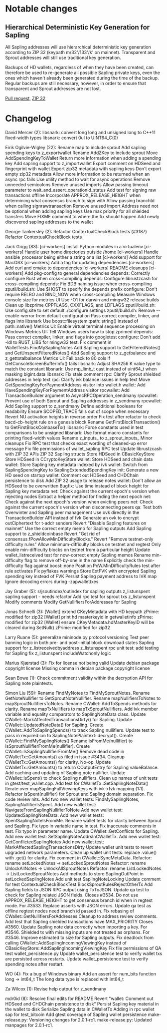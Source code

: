 Notable changes
===============

Hierarchical Deterministic Key Generation for Sapling
-----------------------------------------------------
All Sapling addresses will use hierarchical deterministic key generation
according to ZIP 32 (keypath m/32'/133'/k' on mainnet). Transparent and
Sprout addresses will still use traditional key generation.

Backups of HD wallets, regardless of when they have been created, can
therefore be used to re-generate all possible Sapling private keys, even the
ones which haven't already been generated during the time of the backup.
Regular backups are still necessary, however, in order to ensure that
transparent and Sprout addresses are not lost.

[Pull request](https://github.com/zprimecoin/zprime/pull/3492), [ZIP 32](https://github.com/zprimecoin/zips/blob/master/zip-0032.mediawiki)

Changelog
=========

David Mercer (2):
      libsnark: convert long long and unsigned long to C++11 fixed-width types
      libsnark: convert 0ul to UINT64_C(0)

Eirik Ogilvie-Wigley (22):
      Rename map to include sprout
      Add sapling spending keys to z_exportwallet
      Rename AddZKey to include sprout
      Move AddSpendingKeyToWallet
      Return more information when adding a spending key
      Add sapling support to z_importwallet
      Export comment on HDSeed and fingerprint with wallet
      Export zip32 metadata with sapling keys
      Don't export empty zip32 metadata
      Allow more information to be returned when an async rpc fails
      Use utility method to wait for async operations
      Remove unneeded semicolons
      Remove unused imports
      Allow passing timeout parameter to wait_and_assert_operationid_status
      Add test for signing raw transactions offline
      Incorporate APPROX_RELEASE_HEIGHT when determining what consensus branch to sign with
      Allow passing branchId when calling signrawtransaction
      Remove unused import
      Address need not be optional when adding sapling keys
      Use max priority for all shielded transfers
      Move FIXME comment to where the fix should happen
      Add newly discovered sapling addresses to the wallet

George Tankersley (2):
      Refactor ContextualCheckBlock tests (#3187)
      Refactor ContextualCheckBlock tests

Jack Grigg (83):
      [ci-workers] Install Python modules in a virtualenv
      [ci-workers] Handle user home directories outside /home
      [ci-workers] Handle ansible_processor being either a string or a list
      [ci-workers] Add support for MacOSX
      [ci-workers] Add a tag for updating dependencies
      [ci-workers] Add curl and cmake to dependencies
      [ci-workers] README cleanups
      [ci-workers] Add pkg-config to general dependencies
      depends: Correctly configure Rust when cross-compiling
      depends: Configure librustzcash for cross-compiling
      depends: Fix BDB naming issue when cross-compiling
      zputil/build.sh: Use $HOST to specify the depends prefix
      configure: Don't require RELRO and BIND_NOW when cross-compiling
      Measure Windows console size for metrics UI
      Use -O1 for darwin and mingw32 release builds
      Clean up libzprime CPPFLAGS, CXXFLAGS, and LDFLAGS
      zputil/build.sh: Use config.site to set default ./configure settings
      zputil/build.sh: Remove --enable-werror from default configuration
      Pass correct compiler, linker, and flags into libsnark
      Use boost::filesystem::path::string() instead of path::native()
      Metrics UI: Enable virtual terminal sequence processing on Windows
      Metrics UI: Tell Windows users how to stop zprimed
      depends: Pass correct compiler, linker, and flags into googletest
      configure: Don't add -ldl to RUST_LIBS for mingw32
      test: Fix comment in WalletTests.FindMySaplingNotes
      Add Sapling support to GetFilteredNotes() and GetUnspentFilteredNotes()
      Add Sapling support to z_getbalance and z_gettotalbalance
      Metrics UI: Fall back to 80 cols if GetConsoleScreenBufferInfo() fails
      libsnark: Adjust SHA256 K value type to match the constant
      libsnark: Use mp_limb_t cast instead of uint64_t when masking bigint.data
      libsnark: Fix stale comment
      rpc: Clarify Sprout shielded addresses in help text
      rpc: Clarify ivk balance issues in help text
      Move GetSpendingKeyForPaymentAddress visitor into wallet.h
      wallet: Add HaveSpendingKeyForPaymentAddress visitor
      rpcwallet: Add TransactionBuilder argument to AsyncRPCOperation_sendmany
      rpcwallet: Prevent use of both Sprout and Sapling addresses in z_sendmany
      rpcwallet: Add Sapling support to z_sendmany
      Define additional booleans for readability
      Ensure SCOPED_TRACE falls out of scope when necessary
      Revert NU activation heights in reverse order
      Fix test after refactor to check bacd-cb-height rule on a genesis block
      Rename GetFirstBlockTransaction() to GetFirstBlockCoinbaseTx()
      libsnark: Force constants used in test comparisons to be unsigned
      libsnark: Use format macro constants for printing fixed-width values
      Rename z_inputs_ to z_sprout_inputs_
      Minor cleanups
      Fix RPC test that checks exact wording of cleaned-up error message
      Fix file permissions of wallet_sapling RPC test
      Update librustzcash with ZIP 32 APIs
      ZIP 32 Sapling structs
      Store HDSeed in CBasicKeyStore
      Store HDSeed in CCryptoKeyStore
      wallet: Store HDSeed and chain data
      wallet: Store Sapling key metadata indexed by ivk
      wallet: Switch from SaplingSpendingKey to SaplingExtendedSpendingKey
      init: Generate a new HD seed on startup
      wallet: Comment out HDSeed and CHDChain persistence to disk
      Add ZIP 32 usage to release notes
      wallet: Don't allow an HDSeed to be overwritten
      Bugfix: Use time instead of block height for Sapling key metadata
      net: Check against the current epoch's version when rejecting nodes
      Extract a helper method for finding the next epoch
      net: Check against the next epoch's version when evicting peers
      net: Check against the current epoch's version when disconnecting peers
      qa: Test both Overwinter and Sapling peer management
      Use ovk directly in the TransactionBuilder API instead of fvk
      Generate an ovk to encrypt outCiphertext for t-addr senders
      Revert "Disable Sapling features on mainnet"
      Use the correct empty memo for Sapling outputs
      Add Sapling support to z_shieldcoinbase
      Revert "Get rid of consensus.fPowAllowMinDifficultyBlocks."
      Revert "Remove testnet-only difficulty rules"
      Allow minimum-difficulty blocks on testnet and regtest
      Only enable min-difficulty blocks on testnet from a particular height
      Update wallet_listreceived test for now-correct empty Sapling memos
      Rename min-difficulty flag to remove off-by-one in the name
      Explicitly check the min-difficulty flag against boost::none
      Position PoW.MinDifficultyRules test after rule activates
      Fix pyflakes warnings
      Store ExtFVK with encrypted Sapling spending key instead of FVK
      Persist Sapling payment address to IVK map
      Ignore decoding errors during -zapwallettxes

Jay Graber (5):
      s/jsoutindex/outindex for sapling outputs
      z_listunspent sapling support - needs refactor
      Add rpc test for sprout txs z_listunspent
      Modify comments
      Modify GetNullifiersForAddresses for Sapling

Jonas Schnelli (3):
      [Wallet] extend CKeyMetadata with HD keypath     zPrime: modified for zip32
      [Wallet] print hd masterkeyid in getwalletinfo     zPrime: modified for zip32
      [Wallet] ensure CKeyMetadata.hdMasterKeyID will be cleared during SetNull()     zPrime: modified for zip32

Larry Ruane (5):
      generalize mininode.py protocol versioning
      Test peer banning logic in both pre- and post-initial block download states
      Sapling support for z_listreceivedbyaddress
      z_listunspent rpc unit test: add testing for Sapling
      fix z_listunspent includeWatchonly logic

Marius Kjærstad (3):
      Fix for license not being valid
      Update debian package copyright license
      Missing comma in debian package copyright license

Sean Bowe (1):
      Check commitment validity within the decryption API for Sapling note plaintexts.

Simon Liu (59):
      Rename FindMyNotes to FindMySproutNotes.
      Rename GetNoteNullifier to GetSproutNoteNullifier.
      Rename mapNullifiersToNotes to mapSproutNullifiersToNotes.
      Rename CWallet::AddToSpends methods for clarity.
      Rename mapTxNullifiers to mapTxSproutNullifiers.
      Add ivk member variable and equality comparators to SaplingNoteData class.
      Update CWallet::MarkAffectedTransactionsDirty() for Sapling.
      Update CWallet::UpdatedNoteData() for Sapling.
      Create CWallet::AddToSaplingSpends() to track Sapling nullifiers.
      Update test to pass in required cm to SaplingNotePlaintext::decrypt().
      Create CWallet::FindMySaplingNotes()
      Rename IsFromMe(nullifier) to IsSproutNullifierFromMe(nullifier).
      Create CWallet::IsSaplingNullifierFromMe()
      Remove dead code in CWalletTx::GetAmounts() as filed in issue #3434.
      Cleanup CWalletTx::GetAmounts() for clarity.  No-op.
      Update CWalletTx::GetAmounts() to return COutputEntry for Sapling valueBalance.
      Add caching and updating of Sapling note nullifier.
      Update CWallet::IsSpent() to check Sapling nullifiers.
      Clean up names of unit tests in gtest/test_wallet.cpp.
      Add test for CWalletTx::SetSaplingNoteData()
      Iterate over mapSaplingFullViewingKeys with ivk->fvk mapping (1:1).
      Refactor IsSpent(nullifier) for Sprout and Sapling domain separation.
      Fix code review nits.
      Add two new wallet tests: FindMySaplingNotes, SaplingNullifierIsSpent.
      Add new wallet test: NavigateFromSaplingNullifierToNote
      Add new wallet test: UpdatedSaplingNoteData.
      Add new wallet tests: SpentSaplingNoteIsFromMe.
      Rename wallet tests for clarity between Sprout and Sapling.
      Fix typo in variable name in test.
      Fix inaccurate comments in test.
      Fix typo in parameter name.
      Update CWallet::GetConflicts for Sapling.
      Add new wallet test: SetSaplingNoteAddrsInCWalletTx.
      Add new wallet test: GetConflictedSaplingNotes
      Add new wallet test: MarkAffectedSaplingTransactionsDirty
      Update wallet unit tests to revert upgraded network parameters.
      Clean up wallet unit tests: replace .value() with .get() for clarity.
      Fix comment in CWallet::SyncMetaData.
      Refactor: rename setLockedNotes -> setLockedSproutNotes
      Refactor: rename UnlockAllNotes -> UnlockAllSproutNotes
      Refactor: rename ListLockedNotes -> ListLockedSproutNotes
      Add methods to store SaplingOutPoint in setLockedSaplingNotes
      Add unit test SaplingNoteLocking
      Update comment for test ContextualCheckBlockTest.BlockSproutRulesRejectOtherTx
      Add Sapling fields to JSON RPC output using TxToJSON.
      Update qa test to check for Sapling related JSON fields.
      Closes #3534. Do not use APPROX_RELEASE_HEIGHT to get consensus branch     id when in regtest mode.
      For #3533. Replace asserts with JSON errors.
      Update qa test as offline regtest nodes need branch id passed in.
      Fix rebasing of CWallet::GetNullifiersForAddresses
      Cleanup to address review comments.
      Add test that Sapling shielded transactions have MAX_PRIORITY
      Closes #3560. Update Sapling note data correctly when importing a key.
      For #3546. Shielded tx with missing inputs are not treated as orphans.
      For #3546. Improve estimated tx size for Sapling outputs.
      Fix deadlock from calling CWallet::AddSaplingIncomingViewingKey instead of CBasicKeyStore::AddSaplingIncomingViewingKey
      Fix file permissions of QA test wallet_persistence.py
      Update wallet_persistence test to verify wallet txs are persisted across restarts.
      Update wallet_persistence test to verify spending notes after restart.

WO (4):
      Fix a bug of Windows binary
      Add an assert for num_bits function
      long -> int64_t
      The long data type is replaced with int64_t

Za Wilcox (1):
      Revise help output for z_sendmany

mdr0id (8):
      Resolve final edits for README
      Revert "wallet: Comment out HDSeed and CHDChain persistence to disk"
      Persist Sapling key material in the wallet to disk
      Serialize Sapling data in CWalletTx
      Adding in rpc wallet sap for test_bitcoin
      Add gtest coverage of Sapling wallet persistence
      make-release.py: Versioning changes for 2.0.1-rc1.
      make-release.py: Updated manpages for 2.0.1-rc1.

